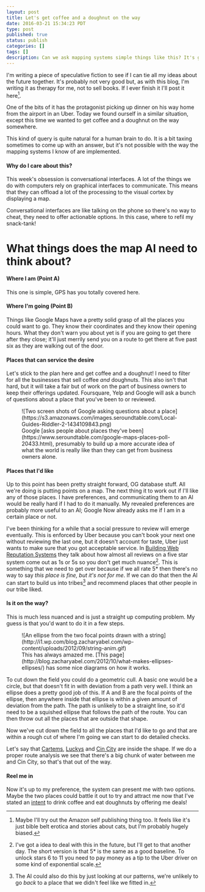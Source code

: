 ```yaml
---
layout: post
title: Let's get coffee and a doughnut on the way
date: 2016-03-21 15:34:23 PDT
type: post
published: true
status: publish
categories: []
tags: []
description: Can we ask mapping systems simple things like this? It's going to be important for conversational interfaces.
---
```


I'm writing a piece of speculative fiction to see if I can tie all my ideas about the future together. It's probably not very good but, as with this blog, I'm writing it as therapy for me, not to sell books. If I ever finish it I'll post it here[^1].

One of the bits of it has the protagonist picking up dinner on his way home from the airport in an Uber. Today we found ourself in a similar situation, except this time we wanted to get coffee and a doughnut on the way somewhere.

This kind of query is quite natural for a human brain to do. It is a bit taxing sometimes to come up with an answer, but it's not possible with the way the mapping systems I know of are implemented.

#### Why do I care about this?

This week's obsession is conversational interfaces. A lot of the things we do with computers rely on graphical interfaces to communicate. This means that they can offload a lot of the processing to the visual cortex by displaying a map.

Conversational interfaces are like talking on the phone so there's no way to cheat, they need to offer actionable options. In this case, where to refil my snack-tank!

# What things does the map AI need to think about?

#### Where I am (Point A)

This one is simple, GPS has you totally covered here.

#### Where I'm going (Point B)

Things like Google Maps have a pretty solid grasp of all the places you could want to go. They know their coordinates and they know their opening hours. What they don't warn you about yet is if you are going to get there after they close; it'll just merrily send you on a route to get there at five past six as they are walking out of the door.

#### Places that can service the desire

Let's stick to the plan here and get coffee and a doughnut! I need to filter for all the businesses that sell coffee _and_ doughnuts. This also isn't that hard, but it will take a fair but of work on the part of business owners to keep their offerings updated. Foursquare, Yelp and Google will ask a bunch of questions about a place that you've been to or reviewed.

<figure>
![Two screen shots of Google asking questions about a place](https://s3.amazonaws.com/images.seroundtable.com/Local-Guides-Riddler-2-1434109843.png)
<figcaption>
Google [asks people about places they've been](https://www.seroundtable.com/google-maps-places-poll-20433.html), presumably to build up a more accurate idea of what the world is really like than they can get from business owners alone.
</figcaption>
</figure>

#### Places that I'd like

Up to this point has been pretty straight forward, OG database stuff. All we're doing is putting points on a map. The next thing it to work out if I'll like any of those places. I have preferences, and communicating them to an AI would be really hard if I had to do it manually. My revealed preferences are probably more useful to an AI; Google Now already asks me if I am in a certain place or not.

I've been thinking for a while that a social pressure to review will emerge eventually. This is enforced by Uber because you can't book your next one without reviewing the last one, but it doesn't account for taste, Uber just wants to make sure that you got acceptable service. In [Building Web Reputation Systems](http://shop.oreilly.com/product/9780596159801.do) they talk about how almost all reviews on a five star system come out as 1s or 5s so you don't get much nuance[^2]. This is something that we need to get over because if we all rate 5\* then there's no way to say _this place is fine, but it's not for me_. If we can do that then the AI can start to build us into tribes[^3] and recommend places that other people in our tribe liked.

#### Is it on the way?

This is much less nuanced and is just a straight up computing problem. My guess is that you'd want to do it in a few steps.

<figure class="half-width right">
![An ellipse from the two focal points drawn with a string](http://i1.wp.com/blog.zacharyabel.com/wp-content/uploads/2012/09/string-anim.gif)
<figcaption>
This has always amazed me. [This page](http://blog.zacharyabel.com/2012/10/what-makes-ellipses-ellipses/) has some nice diagrams on how it works.
</figcaption>
</figure>

To cut down the field you could do a geometric cull. A basic one would be a circle, but that doesn't fit in with deviation from a path very well. I think an ellipse does a pretty good job of this. If A and B are the focal points of the ellipse, then anywhere inside that ellipse is within a given amount of deviation from the path. The path is unlikely to be a straight line, so it'd need to be a squished ellipse that follows the path of the route. You can then throw out all the places that are outside that shape.

Now we've cut down the field to all the places that I'd like to go and that are within a rough cut of where I'm going we can start to do detailed checks.

Let's say that [Cartems](http://cartems.com/), [Luckys](http://www.luckysdoughnuts.com/) and [Cin City](http://www.cincitydonuts.com/) are inside the shape. If we do a proper route analysis we see that there's a big chunk of water between me and Cin City, so that's that out of the way.

#### Reel me in

Now it's up to my preference, the system can present me with two options. Maybe the two places could battle it out to try and attract me now that I've stated an [intent](https://en.wikipedia.org/wiki/Intention_economy) to drink coffee and eat doughnuts by offering me deals!

[^1]: Maybe I'll try out the Amazon self publishing thing too. It feels like it's just bible belt erotica and stories about cats, but I'm probably hugely biased.
[^2]: I've got a idea to deal with this in the future, but I'll get to that another day. The short version is that 5\* is the same as a good baseline. To unlock stars 6 to 11 you need to pay money as a tip to the Uber driver on some kind of exponential scale.
[^3]: The AI could also do this by just looking at our patterns, we're unlikely to go _back_ to a place that we didn't feel like we fitted in.

